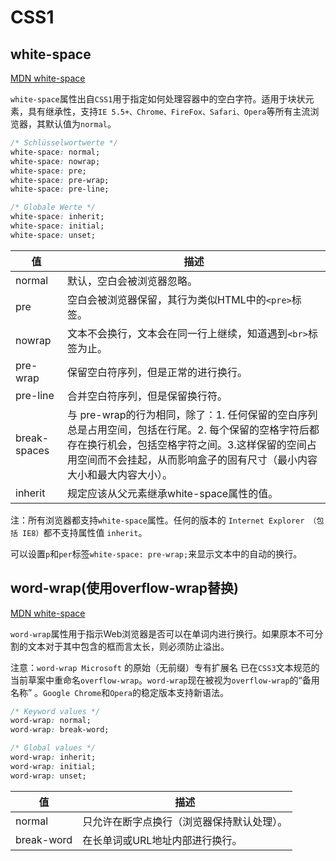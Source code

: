 # CSS1

## white-space

[MDN white-space](https://developer.mozilla.org/zh-CN/docs/Web/CSS/white-space)

`white-space`属性出自`CSS1`用于指定如何处理容器中的空白字符。适用于块状元素，具有继承性，支持`IE 5.5+、Chrome、FireFox、Safari、Opera`等所有主流浏览器，其默认值为`normal`。

```css
/* Schlüsselwortwerte */
white-space: normal;
white-space: nowrap;
white-space: pre;
white-space: pre-wrap;
white-space: pre-line;

/* Globale Werte */
white-space: inherit;
white-space: initial;
white-space: unset;
```

| 值 | 描述 |
| - | - |
| normal | 默认，空白会被浏览器忽略。|
| pre | 空白会被浏览器保留，其行为类似HTML中的`<pre>`标签。|
| nowrap | 文本不会换行，文本会在同一行上继续，知道遇到`<br>`标签为止。|
| pre-wrap | 保留空白符序列，但是正常的进行换行。|
| pre-line | 合并空白符序列，但是保留换行符。|
| break-spaces | 与 pre-wrap的行为相同，除了：1. 任何保留的空白序列总是占用空间，包括在行尾。2. 每个保留的空格字符后都存在换行机会，包括空格字符之间。3.这样保留的空间占用空间而不会挂起，从而影响盒子的固有尺寸（最小内容大小和最大内容大小）。 |
| inherit | 规定应该从父元素继承white-space属性的值。|

注：所有浏览器都支持`white-space`属性。任何的版本的 `Internet Explorer （包括 IE8）`都不支持属性值 `inherit`。

可以设置`p`和`per`标签`white-space: pre-wrap;`来显示文本中的自动的换行。

## word-wrap(使用overflow-wrap替换)

[MDN white-space](https://developer.mozilla.org/zh-CN/docs/Web/CSS/white-space)

`word-wrap`属性用于指示Web浏览器是否可以在单词内进行换行。如果原本不可分割的文本对于其中包含的框而言太长，则必须防止溢出。

注意：`word-wrap Microsoft` 的原始（无前缀）专有扩展名  已在`CSS3`文本规范的当前草案中重命名`overflow-wrap`。`word-wrap`现在被视为`overflow-wrap`的“备用名称” 。`Google Chrome`和`Opera`的稳定版本支持新语法。

```css
/* Keyword values */
word-wrap: normal;
word-wrap: break-word;

/* Global values */
word-wrap: inherit;
word-wrap: initial;
word-wrap: unset;
```
| 值 | 描述 |
| - | - |
| normal | 只允许在断字点换行（浏览器保持默认处理）。|
| break-word | 在长单词或URL地址内部进行换行。|